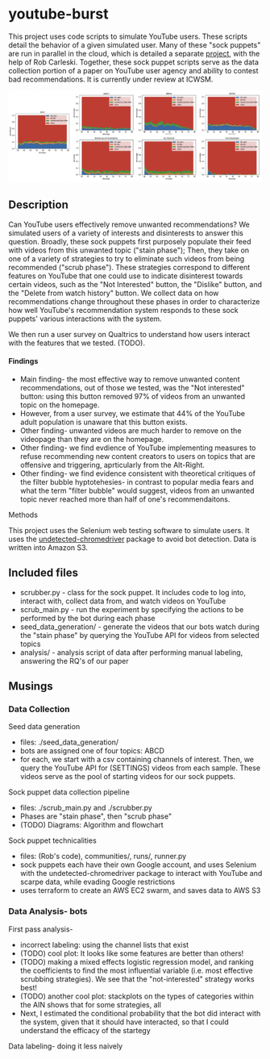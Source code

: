 # youtube-burst


This project uses code scripts to simulate YouTube users. These scripts detail the behavior of a given simulated user. Many of these "sock puppets" are run in parallel in the cloud, which is detailed a separate [project](https://github.com/carleski/ytburst-terraform), with the help of Rob Carleski. Together, these sock puppet scripts serve as the data collection portion of a paper on YouTube user agency and ability to contest bad recommendations. It is currently under review at ICWSM. 

![Alt text](./figures/AIN_analysis.png)

## Description

Can YouTube users effectively remove unwanted recommendations? We simulated users of a variety of interests and disinterests to answer this question. Broadly, these sock puppets first purposely populate their feed with videos from this unwanted topic ("stain phase"); Then, they take on one of a variety of strategies to try to eliminate such videos from being recommended ("scrub phase"). These strategies correspond to different features on YouTube that one could use to indicate disinterest towards certain videos, such as the "Not Interested" button, the "Dislike" button, and the "Delete from watch history" button. We collect data on how recommendations change throughout these phases in order to characterize how well YouTube's recommendation system responds to these sock puppets' various interactions with the system.

We then run a user survey on Qualtrics to understand how users interact with the features that we tested. (TODO). 

#### Findings
* Main finding- the most effective way to remove unwanted content recommendations, out of those we tested, was the "Not interested" button: using this button removed 97% of videos from an unwanted topic on the homepage. 
* However, from a user survey, we estimate that 44% of the YouTube adult population is unaware that this button exists.
* Other finding- unwanted videos are much harder to remove on the videopage than they are on the homepage.
* Other finding- we find evdience of YouTube implementing measures to refuse recommending new content creators to users on topics that are offensive and triggering, aprticularly from the Alt-Right. 
* Other finding- we find evidence consistent with theoretical critiques of the filter bubble hyptotehesies- in contrast to popular media fears and what the term "filter bubble" would suggest, videos from an unwanted topic never reached more than half of one's recommendaitons.

Methods

This project uses the Selenium web testing software to simulate users. It uses the [undetected-chromedriver](https://github.com/ultrafunkamsterdam/undetected-chromedriver) package to avoid bot detection. Data is written into Amazon S3.

## Included files

* scrubber.py - class for the sock puppet. It includes code to log into, interact with, collect data from, and watch videos on YouTube
* scrub_main.py - run the experiment by specifying the actions to be performed by the bot during each phase
* seed_data_generation/ - generate the videos that our bots watch during the "stain phase" by querying the YouTube API for videos from selected topics
* analysis/ - analysis script of data after performing manual labeling, answering the RQ's of our paper



## Musings

### Data Collection

Seed data generation
- files: ./seed_data_generation/
- bots are assigned one of four topics: ABCD
- for each, we start with a csv containing channels of interest. Then, we query the YouTube API for (SETTINGS) videos from each sample. These videos serve as the pool of starting videos for our sock puppets.

Sock puppet data collection pipeline
- files: ./scrub_main.py and ./scrubber.py
- Phases are "stain phase", then "scrub phase"
- (TODO) Diagrams: Algorithm and flowchart

Sock puppet technicalities
- files: (Rob's code), communities/, runs/, runner.py
- sock puppets each have their own Google account, and uses Selenium with the undetected-chromedriver package to interact with YouTube and scarpe data, while evading Google restrictions
- uses terraform to create an AWS EC2 swarm, and saves data to AWS S3

### Data Analysis- bots

First pass analysis- 
- incorrect labeling: using the channel lists that exist
- (TODO) cool plot: It looks like some features are better than others!
- (TODO) making a mixed effects logistic regression model, and ranking the coefficients to find the most influential variable (i.e. most effective scrubbing strategies). We see that the "not-interested" strategy works best!
- (TODO) another cool plot: stackplots on the types of categories within the AIN shows that for some strategies, all 
- Next, I estimated the conditional probability that the bot did interact with the system, given that it should have interacted, so that I could understand the efficacy of the startegy


Data labeling- doing it less naively
